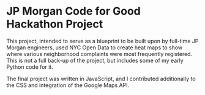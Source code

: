 JP Morgan Code for Good Hackathon Project
==============
This project, intended to serve as a blueprint to be built upon by full-time JP Morgan engineers, used NYC Open Data to create heat maps to show where various neighborhood complaints were most frequently registered. This is not a full back-up of the project, but includes some of my early Python code for it. 

The final project was written in JavaScript, and I contributed additionally to the CSS and integration of the Google Maps API.
